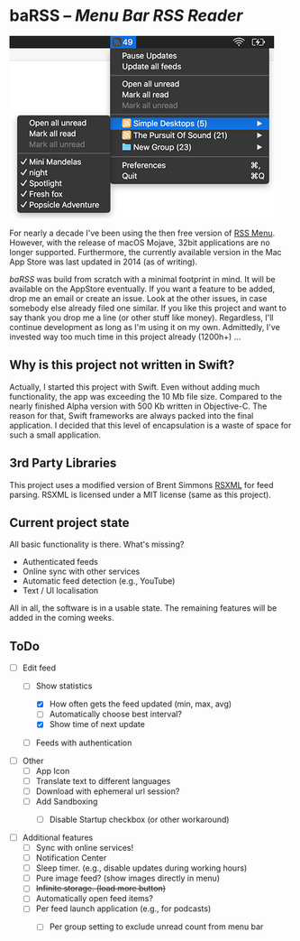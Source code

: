 # baRSS – *Menu Bar RSS Reader*

![screenshot](doc/screenshot.png)

For nearly a decade I've been using the then free version of [RSS Menu](https://itunes.apple.com/us/app/rss-menu/id423069534). However, with the release of macOS Mojave, 32bit applications are no longer supported. Furthermore, the currently available version in the Mac App Store was last updated in 2014 (as of writing).

*baRSS* was build from scratch with a minimal footprint in mind. It will be available on the AppStore eventually. If you want a feature to be added, drop me an email or create an issue. Look at the other issues, in case somebody else already filed one similar. If you like this project and want to say thank you drop me a line (or other stuff like money). Regardless, I'll continue development as long as I'm using it on my own. Admittedly, I've invested way too much time in this project already (1200h+) …


Why is this project not written in Swift?
-----------------------------------------

Actually, I started this project with Swift. Even without adding much functionality, the app was exceeding the 10 Mb file size. Compared to the nearly finished Alpha version with 500 Kb written in Objective-C. The reason for that, Swift frameworks are always packed into the final application. I decided that this level of encapsulation is a waste of space for such a small application.


3rd Party Libraries
-------------------

This project uses a modified version of Brent Simmons [RSXML](https://github.com/brentsimmons/RSXML) for feed parsing. RSXML is licensed under a MIT license (same as this project).


Current project state
---------------------

All basic functionality is there. What's missing? 

- Authenticated feeds
- Online sync with other services
- Automatic feed detection (e.g., YouTube)
- Text / UI localisation

All in all, the software is in a usable state. The remaining features will be added in the coming weeks.


ToDo
----

- [ ] Edit feed
	- [ ] Show statistics
		- [x] How often gets the feed updated (min, max, avg)
		- [ ] Automatically choose best interval?
		- [x] Show time of next update
	- [ ] Feeds with authentication


- [ ] Other
	- [ ] App Icon
	- [ ] Translate text to different languages
	- [ ] Download with ephemeral url session?
	- [ ] Add Sandboxing
		- [ ] Disable Startup checkbox (or other workaround)


- [ ] Additional features
	- [ ] Sync with online services!
	- [ ] Notification Center
	- [ ] Sleep timer. (e.g., disable updates during working hours)
	- [ ] Pure image feed? (show images directly in menu)
	- [ ] ~~Infinite storage. (load more button)~~
	- [ ] Automatically open feed items?
	- [ ] Per feed launch application (e.g., for podcasts)
		- [ ] Per group setting to exclude unread count from menu bar

